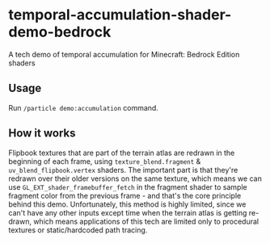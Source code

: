 # temporal-accumulation-shader-demo-bedrock
A tech demo of temporal accumulation for Minecraft: Bedrock Edition shaders
## Usage
Run `/particle demo:accumulation` command.
## How it works
Flipbook textures that are part of the terrain atlas are redrawn in the beginning of each frame, using `texture_blend.fragment` & `uv_blend_flipbook.vertex` shaders. The important part is that they're redrawn over their older versions on the same texture, which means we can use `GL_EXT_shader_framebuffer_fetch` in the fragment shader to sample fragment color from the previous frame - and that's the core principle behind this demo. Unfortunately, this method is highly limited, since we can't have any other inputs except time when the terrain atlas is getting re-drawn, which means applications of this tech are limited only to procedural textures or static/hardcoded path tracing.
